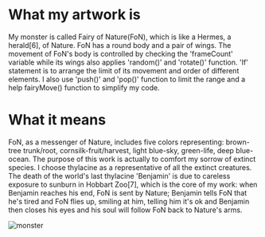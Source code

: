 # What my artwork is
My monster is called Fairy of Nature(FoN), which is like a Hermes, a herald[6], of Nature. FoN has a round body and a pair of wings. The movement of FoN's body is controlled by checking the 'frameCount' variable while its wings also applies 'random()' and 'rotate()' function. 'If' statement is to arrange the limit of its movement and order of different elements. I also use 'push()' and 'pop()' function to limit the range and a help fairyMove() function to simplify my code.

# What it means
FoN, as a messenger of Nature, includes five colors representing: brown-tree trunk/root, cornsilk-fruit/harvest, light blue-sky, green-life, deep blue-ocean.
The purpose of this work is actually to comfort my sorrow of extinct species. I choose thylacine as a representative of all the extinct creatures. The death of the world's last thylacine 'Benjamin' is due to careless exposure to sunburn in Hobbart Zoo[7], which is the core of my work: when Benjamin reaches his end, FoN is sent by Nature; Benjamin tells FoN that he's tired and FoN flies up, smiling at him, telling him it's ok and Benjamin then closes his eyes and his soul will follow FoN back to Nature's arms. 

![monster](https://github.com/MauraLxy/p5-art-FoN/assets/100116002/b58c7e69-f19e-4600-829c-250991e936a3)
